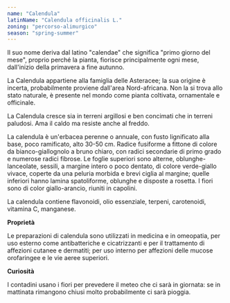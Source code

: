 ```yaml
---
name: "Calendula"
latinName: "Calendula officinalis L."
zoning: "percorso-alimurgico"
season: "spring-summer"
---
```


Il suo nome deriva dal latino \"calendae\" che significa "primo giorno
del mese", proprio perché la pianta, fiorisce principalmente ogni mese,
dall'inizio della primavera a fine autunno.

La Calendula appartiene alla famiglia delle Asteracee; la sua origine è
incerta, probabilmente proviene dall'area Nord-africana. Non la si trova
allo stato naturale, è presente nel mondo come pianta coltivata,
ornamentale e officinale.

La Calendula cresce sia in terreni argillosi e ben concimati che in
terreni paludosi. Ama il caldo ma resiste anche al freddo.

La calendula è un'erbacea perenne o annuale, con fusto lignificato alla
base, poco ramificato, alto 30-50 cm. Radice fusiforme a fittone di
colore da bianco-giallognolo a bruno chiaro, con radici secondarie di
primo grado e numerose radici fibrose. Le foglie superiori sono alterne,
oblunghe-lanceolate, sessili, a margine intero o poco dentato, di colore
verde-giallo vivace, coperte da una peluria morbida e brevi ciglia al
margine; quelle inferiori hanno lamina spatoliforme, oblunghe e disposte
a rosetta. I fiori sono di color giallo-arancio, riuniti in
capolini.

La calendula contiene flavonoidi, olio essenziale, terpeni,
carotenoidi, vitamina C, manganese.

**Proprietà**

Le preparazioni di calendula sono utilizzati in medicina e in
omeopatia, per uso esterno come antibatteriche e cicatrizzanti e per il
trattamento di affezioni cutanee e dermatiti; per uso interno per
affezioni delle mucose orofaringee e le vie aeree superiori.

**Curiosità**

I contadini usano i fiori per prevedere il meteo che ci sarà in
giornata: se in mattinata rimangono chiusi molto probabilmente ci sarà
pioggia.

> 

